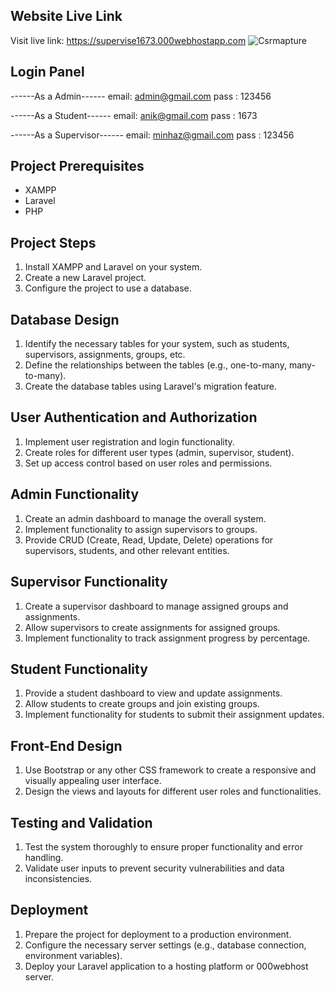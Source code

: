## Website Live Link 
Visit live link: https://supervise1673.000webhostapp.com
![Csrmapture](https://github.com/Anik-nath/SuperVision-LaravelApp/assets/67818482/561a6563-a0b1-4fa6-825b-cec5f616eca6)

## Login Panel
------As a Admin------
email: admin@gmail.com
pass : 123456

------As a Student------
email: anik@gmail.com
pass : 1673

------As a Supervisor------
email: minhaz@gmail.com
pass : 123456

## Project Prerequisites

* XAMPP
* Laravel
* PHP

## Project Steps

1. Install XAMPP and Laravel on your system.
2. Create a new Laravel project.
3. Configure the project to use a database.

## Database Design

1. Identify the necessary tables for your system, such as students, supervisors, assignments, groups, etc.
2. Define the relationships between the tables (e.g., one-to-many, many-to-many).
3. Create the database tables using Laravel's migration feature.

## User Authentication and Authorization

1. Implement user registration and login functionality.
2. Create roles for different user types (admin, supervisor, student).
3. Set up access control based on user roles and permissions.

## Admin Functionality

1. Create an admin dashboard to manage the overall system.
2. Implement functionality to assign supervisors to groups.
3. Provide CRUD (Create, Read, Update, Delete) operations for supervisors, students, and other relevant entities.

## Supervisor Functionality

1. Create a supervisor dashboard to manage assigned groups and assignments.
2. Allow supervisors to create assignments for assigned groups.
3. Implement functionality to track assignment progress by percentage.

## Student Functionality

1. Provide a student dashboard to view and update assignments.
2. Allow students to create groups and join existing groups.
3. Implement functionality for students to submit their assignment updates.

## Front-End Design

1. Use Bootstrap or any other CSS framework to create a responsive and visually appealing user interface.
2. Design the views and layouts for different user roles and functionalities.

## Testing and Validation

1. Test the system thoroughly to ensure proper functionality and error handling.
2. Validate user inputs to prevent security vulnerabilities and data inconsistencies.

## Deployment

1. Prepare the project for deployment to a production environment.
2. Configure the necessary server settings (e.g., database connection, environment variables).
3. Deploy your Laravel application to a hosting platform or 000webhost server.



